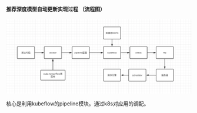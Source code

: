 #### 推荐深度模型自动更新实现过程 （流程图）



![image-20210401140853691](https://github.com/q1248807225/Java-Study/blob/main/images/image-20210401140853691.png)

核心是利用kubeflow的pipeline模块。通过k8s对应用的调配。

